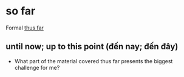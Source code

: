 # so far

Formal [thus far]()

## until now; up to this point (đến nay; đến đây)

- What part of the material covered thus far presents the biggest challenge for me?
